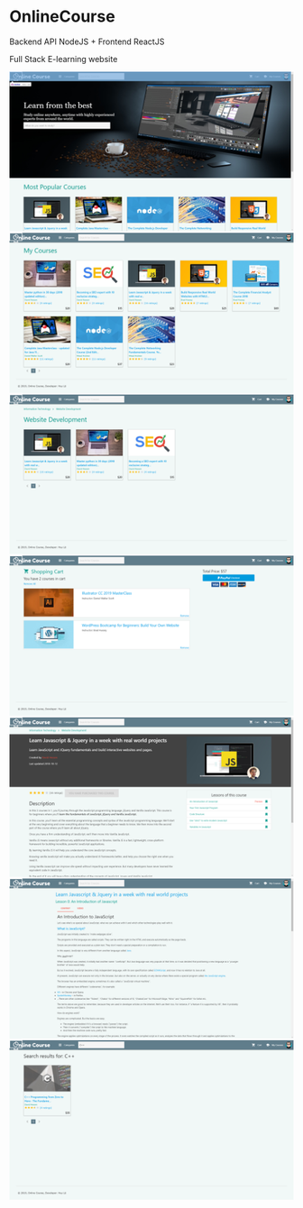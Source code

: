 # OnlineCourse
Backend API NodeJS + Frontend ReactJS

Full Stack E-learning website

<img src="https://github.com/16520511/OnlineCourse/blob/master/images/1.png"/>

<img src="https://github.com/16520511/OnlineCourse/blob/master/images/2.png"/>

<img src="https://github.com/16520511/OnlineCourse/blob/master/images/3.png"/>

<img src="https://github.com/16520511/OnlineCourse/blob/master/images/4.png"/>

<img src="https://github.com/16520511/OnlineCourse/blob/master/images/5.png"/>

<img src="https://github.com/16520511/OnlineCourse/blob/master/images/6.png"/>

<img src="https://github.com/16520511/OnlineCourse/blob/master/images/7.png"/>
